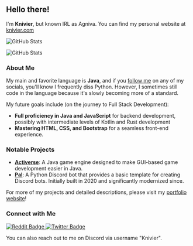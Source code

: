 ## Hello there!

I'm **Knivier**, but known IRL as Agniva. You can find my personal website at [knivier.com](https://knivier.com "Go to my Portfolio")

![GitHub Stats](https://github-readme-stats.vercel.app/api?username=knivier&theme=dark&show_icons=true&hide_border=true&count_private=true)

![GitHub Stats](https://github-readme-stats.vercel.app/api/top-langs/?username=knivier&theme=dark&show_icons=true&hide_border=true&layout=compact)

### About Me
My main and favorite language is **Java**, and if you [follow me](https://knivier.github.io/#contact) on any of my socials, you'll know I frequently diss Python. However, I sometimes still code in the language because it's slowly becoming more of a standard. 

My future goals include (on the journey to Full Stack Development):
- **Full proficiency in Java and JavaScript** for backend development, possibly with intermediate levels of Kotlin and Rust development
- **Mastering HTML, CSS, and Bootstrap** for a seamless front-end experience.

### Notable Projects
- **[Activerse](https://knivier.com/activerseinfo "Activerse Website")**: A Java game engine designed to make GUI-based game development easier in Java.
- **[Pal](https://github.com/knivier/PalBot "Pal GitHub Repo")**: A Python Discord bot that provides a basic template for creating Discord bots. Initially built in 2020 and significantly modernized since.

For more of my projects and detailed descriptions, please visit my [portfolio website](https://knivier.com "Go to my Portfolio")!

### Connect with Me
<div id="badges">
  <a href="https://www.reddit.com/user/_NessJL">
    <img src="https://img.shields.io/badge/Reddit-FF4500?style=for-the-badge&logo=reddit&logoColor=white" alt="Reddit Badge"/>
  </a>
  <a href="https://x.com/Knivier">
    <img src="https://img.shields.io/badge/Twitter-1DA1F2?style=for-the-badge&logo=twitter&logoColor=white" alt="Twitter Badge"/>
  </a>
</div>

You can also reach out to me on Discord via username "Knivier".
